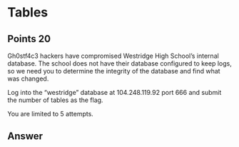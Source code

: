 # Tables

## Points 20

Gh0stf4c3 hackers have compromised Westridge High School’s internal database. The school does not have their database configured to keep logs, so we need you to determine the integrity of the database and find what was changed.

Log into the “westridge” database at 104.248.119.92 port 666 and submit the number of tables as the flag.

You are limited to 5 attempts.


## Answer